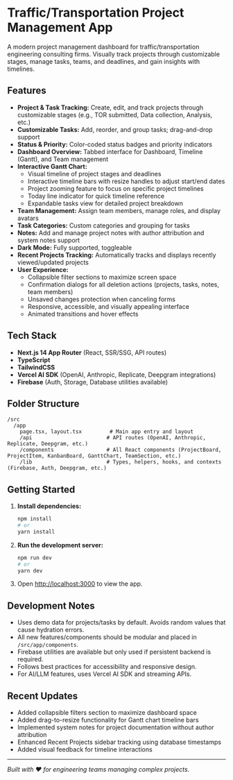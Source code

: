 # Traffic/Transportation Project Management App

A modern project management dashboard for traffic/transportation engineering consulting firms. Visually track projects through customizable stages, manage tasks, teams, and deadlines, and gain insights with timelines.

## Features
- **Project & Task Tracking:** Create, edit, and track projects through customizable stages (e.g., TOR submitted, Data collection, Analysis, etc.)
- **Customizable Tasks:** Add, reorder, and group tasks; drag-and-drop support
- **Status & Priority:** Color-coded status badges and priority indicators
- **Dashboard Overview:** Tabbed interface for Dashboard, Timeline (Gantt), and Team management
- **Interactive Gantt Chart:** 
  - Visual timeline of project stages and deadlines
  - Interactive timeline bars with resize handles to adjust start/end dates
  - Project zooming feature to focus on specific project timelines
  - Today line indicator for quick timeline reference
  - Expandable tasks view for detailed project breakdown
- **Team Management:** Assign team members, manage roles, and display avatars
- **Task Categories:** Custom categories and grouping for tasks
- **Notes:** Add and manage project notes with author attribution and system notes support
- **Dark Mode:** Fully supported, toggleable
- **Recent Projects Tracking:** Automatically tracks and displays recently viewed/updated projects
- **User Experience:** 
  - Collapsible filter sections to maximize screen space
  - Confirmation dialogs for all deletion actions (projects, tasks, notes, team members)
  - Unsaved changes protection when canceling forms
  - Responsive, accessible, and visually appealing interface
  - Animated transitions and hover effects

## Tech Stack
- **Next.js 14 App Router** (React, SSR/SSG, API routes)
- **TypeScript**
- **TailwindCSS**
- **Vercel AI SDK** (OpenAI, Anthropic, Replicate, Deepgram integrations)
- **Firebase** (Auth, Storage, Database utilities available)

## Folder Structure
```
/src
  /app
    page.tsx, layout.tsx         # Main app entry and layout
    /api                        # API routes (OpenAI, Anthropic, Replicate, Deepgram, etc.)
    /components                 # All React components (ProjectBoard, ProjectItem, KanbanBoard, GanttChart, TeamSection, etc.)
    /lib                        # Types, helpers, hooks, and contexts (Firebase, Auth, Deepgram, etc.)
```

## Getting Started
1. **Install dependencies:**
   ```bash
   npm install
   # or
   yarn install
   ```
2. **Run the development server:**
   ```bash
   npm run dev
   # or
   yarn dev
   ```
3. Open [http://localhost:3000](http://localhost:3000) to view the app.

## Development Notes
- Uses demo data for projects/tasks by default. Avoids random values that cause hydration errors.
- All new features/components should be modular and placed in `/src/app/components`.
- Firebase utilities are available but only used if persistent backend is required.
- Follows best practices for accessibility and responsive design.
- For AI/LLM features, uses Vercel AI SDK and streaming APIs.

## Recent Updates
- Added collapsible filters section to maximize dashboard space
- Added drag-to-resize functionality for Gantt chart timeline bars
- Implemented system notes for project documentation without author attribution
- Enhanced Recent Projects sidebar tracking using database timestamps
- Added visual feedback for timeline interactions 

---

*Built with ❤️ for engineering teams managing complex projects.*